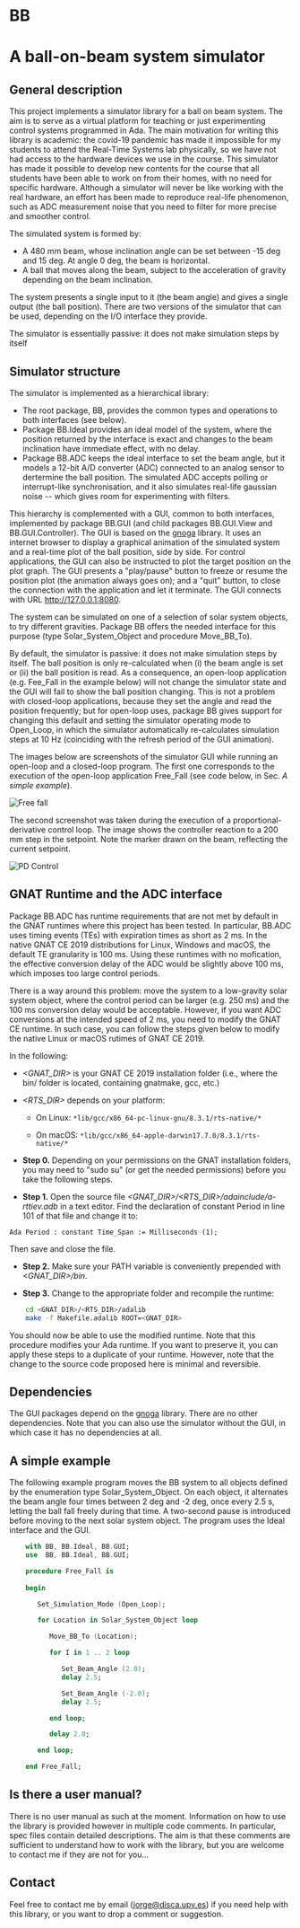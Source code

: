 # BB
# A ball-on-beam system simulator

## General description
This project implements a simulator library for a ball on beam system. The aim is to serve as a virtual platform for teaching or just experimenting control systems programmed in Ada. The main motivation for writing this library is academic: the covid-19 pandemic has made it impossible for my students to attend the Real-Time Systems lab physically, so we have not had access to the hardware devices we use in the course. This simulator has made it possible to develop new contents for the course that all students have been able to work on from their homes, with no need for specific hardware. Although a simulator will never be like working with the real hardware, an effort has been made to reproduce real-life phenomenon, such as ADC measurement noise that you need to filter for more precise and smoother control.

The simulated system is formed by:

 - A 480 mm beam, whose inclination angle can be set between -15 deg and 15 deg. At angle 0 deg, the beam is horizontal.
 - A ball that moves along the beam, subject to the acceleration of gravity depending on the beam inclination.
 
The system presents a single input to it (the beam angle) and gives a single output (the ball position). There are two versions of the simulator that can be used, depending on the I/O interface they provide.

The simulator is essentially passive: it does not make simulation steps by itself

## Simulator structure
The simulator is implemented as a hierarchical library:

 * The root package, BB, provides the common types and operations to both interfaces (see below). 
 * Package BB.Ideal provides an ideal model of the system, where the position returned by the interface is exact and changes to the beam inclination have immediate effect, with no delay.
 * Package BB.ADC keeps the ideal interface to set the beam angle, but it models a 12-bit A/D converter (ADC) connected to an analog sensor to dertermine the ball position. The simulated ADC accepts polling or interrupt-like synchronisation, and it also simulates real-life gaussian noise -- which gives room for experimenting with filters.
 
This hierarchy is complemented with a GUI, common to both interfaces, implemented by package BB.GUI (and child packages BB.GUI.View and BB.GUI.Controller). The GUI is based on the [gnoga](https://github.com/alire-project/gnoga) library. It uses an internet browser to display a graphical animation of the simulated system and a real-time plot of the ball position, side by side. For control applications, the GUI can also be instructed to plot the target position on the plot graph. The GUI presents a "play/pause" button to freeze or resume the position plot (the animation always goes on); and a "quit" button, to close the connection with the application and let it terminate. The GUI connects with URL http://127.0.0.1:8080.

The system can be simulated on one of a selection of solar system objects, to try different gravities. Package BB offers the needed interface for this purpose (type Solar_System_Object and procedure Move_BB_To).

By default, the simulator is passive: it does not make simulation steps by itself. The ball position is only re-calculated when (i) the beam angle is set or (ii) the ball position is read. As a consequence, an open-loop application (e.g. Fee\_Fall in the example below) will not change the simulator state and the GUI will fail to show the ball position changing. This is not a problem with closed-loop applications, because they set the angle and read the position frequently; but for open-loop uses, package BB gives support for changing this default and setting the simulator operating mode to Open_Loop, in which the simulator automatically re-calculates simulation steps at 10 Hz (coinciding with the refresh period of the GUI animation).  

The images below are screenshots of the simulator GUI while running an open-loop and a closed-loop program. The first one corresponds to the execution of the open-loop application Free\_Fall (see code below, in Sec. *A simple example*).

![Free fall](free_fall.png)

The second screenshot was taken during the execution of a proportional-derivative control loop. The image shows the controller reaction to a 200 mm step in the setpoint. Note the marker drawn on the beam, reflecting the current setpoint.

![PD Control](pd_control.png)

## GNAT Runtime and the ADC interface
Package BB.ADC has runtime requirements that are not met by default in the GNAT runtimes where this project has been tested. In particular, BB.ADC uses timing events (TEs) with expiration times as short as 2 ms. In the native GNAT CE 2019 distributions for Linux, Windows and macOS, the default TE granularity is 100 ms. Using these runtimes with no mofication, the effective conversion delay of the ADC would be slightly above 100 ms, which imposes too large control periods.

There is a way around this problem: move the system to a low-gravity solar system object, where the control period can be larger (e.g. 250 ms) and the 100 ms conversion delay would be acceptable. However, if you want ADC conversions at the intended speed of 2 ms, you need to modify the GNAT CE runtime. In such case, you can follow the steps given below to modify the native Linux or macOS rutimes of GNAT CE 2019.

In the following:

  - *\<GNAT_DIR\>* is your GNAT CE 2019 installation folder (i.e., where the bin/ folder is located, containing gnatmake, gcc, etc.)
  - *\<RTS_DIR\>* depends on your platform:
  
    - On Linux: ```*lib/gcc/x86_64-pc-linux-gnu/8.3.1/rts-native/*```
    
    - On macOS: ```*lib/gcc/x86_64-apple-darwin17.7.0/8.3.1/rts-native/*```
    
  - **Step 0.**
  Depending on your permissions on the GNAT installation folders, you may need to "sudo su" (or get the needed permissions) before you take the following steps.

  - **Step 1.**
  Open the source file *<GNAT_DIR>/<RTS_DIR>/adainclude/a-rttiev.adb* in a text editor. Find the declaration of constant Period in line 101 of that file and change it to:
  
  ```Ada Period : constant Time_Span := Milliseconds (1);```
  
  Then save and close the file.
    
  - **Step 2.**
  Make sure your PATH variable is conveniently prepended with *\<GNAT_DIR\>/bin*.

  - **Step 3.**
  Change to the appropriate folder and recompile the runtime:

```bash
    cd <GNAT_DIR>/<RTS_DIR>/adalib
    make -f Makefile.adalib ROOT=<GNAT_DIR>
```
You should now be able to use the modified runtime.
Note that this procedure modifies your Ada runtime. If you want to preserve it, you can apply these steps to a duplicate of your runtime. However, note that the change to the source code proposed here is minimal and reversible.  

##  Dependencies
The GUI packages depend on the [gnoga](https://github.com/alire-project/gnoga) library. There are no other dependencies. Note that you can also use the simulator without the GUI, in which case it has no dependencies at all.
 
 
## A simple example
The following example program moves the BB system to all objects defined by the enumeration type Solar_System_Object. On each object, it alternates the beam angle four times between 2 deg and -2 deg, once every 2.5 s, letting the ball fall freely during that time. A two-second pause is introduced before moving to the next solar system object. The program uses the Ideal interface and the GUI.

```Ada
    with BB, BB.Ideal, BB.GUI;
    use  BB, BB.Ideal, BB.GUI;

    procedure Free_Fall is
 
    begin

       Set_Simulation_Mode (Open_Loop);

       for Location in Solar_System_Object loop

          Move_BB_To (Location);

          for I in 1 .. 2 loop

             Set_Beam_Angle (2.0);
             delay 2.5;

             Set_Beam_Angle (-2.0);
             delay 2.5;

          end loop;

          delay 2.0;

       end loop;

    end Free_Fall;
```

## Is there a user manual?
There is no user manual as such at the moment. Information on how to use the library is provided however in multiple code comments. In particular, spec files  contain detailed descriptions. The aim is that these comments are sufficient to understand how to work with the library, but you are welcome to contact me if they are not for you...

##  Contact
Feel free to contact me by email (jorge@disca.upv.es) if you need help with this library, or you want to drop a comment or suggestion.
